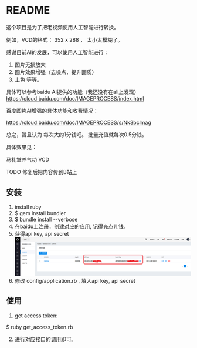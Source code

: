 # README

这个项目是为了把老视频使用人工智能进行转换。

例如，VCD的格式： 352 x 288 ， 太小太模糊了。

感谢目前AI的发展，可以使用人工智能进行：

1. 图片无损放大
2. 图片效果增强（去噪点，提升画质）
3. 上色 等等。

具体可以参考baidu AI提供的功能（我还没有在ali上发现） https://cloud.baidu.com/doc/IMAGEPROCESS/index.html

百度图片AI增强的具体功能和收费情况：

https://cloud.baidu.com/doc/IMAGEPROCESS/s/Nk3bclmag

总之，暂且认为 每次大约1分钱吧。 批量充值就每次0.5分钱。

具体效果见：

马礼堂养气功 VCD

TODO 修复后把内容传到B站上

## 安装

1. install ruby
2. $ gem install bundler
3. $ bundle install --verbose
4. 在baidu上注册，创建对应的应用, 记得充点儿钱.
5. 获得api key, api secret
![baidu console get api key/secret](readme_image/baidu-get_api_key.png)
6. 修改 config/application.rb , 填入api key, api secret

## 使用

1. get access token:

$ ruby get_access_token.rb

2. 进行对应接口的调用即可。
